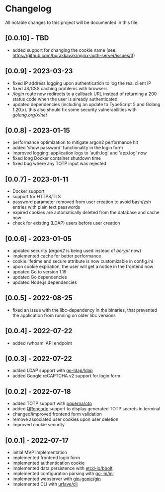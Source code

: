 # Changelog
All notable changes to this project will be documented in this file.

## [0.0.10] - TBD
- added support for changing the cookie name (see: https://github.com/burakkavak/nginx-auth-server/issues/3)

## [0.0.9] - 2023-03-23
- fixed IP address logging upon authentication to log the real client IP
- fixed JS/CSS caching problems with browsers
- */login* route now redirects to a callback URL instead of returning a 200 status code when the user is already authenticated
- updated dependencies (including an update to TypeScript 5 and Golang 1.20.x). this also should fix some security vulnerabilities with *golang.org/x/net*

## [0.0.8] - 2023-01-15
- performance optimization to mitigate argon2 performance hit
- added 'show password' functionality in the login form
- improved logging: application logs to 'auth.log' and 'app.log' now
- fixed long Docker container shutdown time
- fixed bug where any TOTP input was rejected

## [0.0.7] - 2023-01-11
- Docker support
- support for HTTPS/TLS
- password parameter removed from user creation to avoid bash/zsh entries with plain text passwords
- expired cookies are automatically deleted from the database and cache now
- check for existing (LDAP) users before user creation

## [0.0.6] - 2023-01-05
- updated security (*argon2* is being used instead of *bcrypt* now)
- implemented cache for better performance
- cookie lifetime and secure attribute is now customizable in config.ini
- upon cookie expiration, the user will get a notice in the frontend now
- updated Go to version 1.19
- updated Go dependencies
- updated Node.js dependencies

## [0.0.5] - 2022-08-25
- fixed an issue with the libc-dependency in the binaries, that prevented the application from running on older libc versions

## [0.0.4] - 2022-07-22
- added /whoami API endpoint

## [0.0.3] - 2022-07-22
- added LDAP support with [go-ldap/ldap](https://github.com/go-ldap/ldap)
- added Google reCAPTCHA v2 support for login form

## [0.0.2] - 2022-07-18
- added TOTP support with [pquerna/otp](https://github.com/pquerna/otp)
- added [QRencode](https://github.com/fukuchi/libqrencode) support to display generated TOTP secrets in terminal
- changed/improved frontend form validation
- remove associated user cookies upon user deletion
- improved cookie security

## [0.0.1] - 2022-07-17
- initial MVP implementation
- implemented frontend login form
- implemented authentication cookie
- implemented data persistence with [etcd-io/bbolt](https://github.com/etcd-io/bbolt)
- implemented configuration parsing with [go-ini/ini](https://github.com/go-ini/ini)
- implemented webserver with [gin-gonic/gin](https://github.com/gin-gonic/gin)
- implemented CLI with [urfave/cli](https://github.com/urfave/cli)
